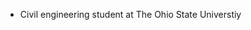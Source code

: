 - Civil engineering student at The Ohio State Universtiy

<!---
Chhris/Chhris is a ✨ special ✨ repository because its `README.md` (this file) appears on your GitHub profile.
You can click the Preview link to take a look at your changes.
--->
